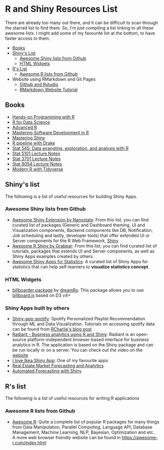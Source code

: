 # R and Shiny Resources List

There are already too many out there, and it can be difficult to scan through the starred list to find them. So, I'm just compiling a list linking to all these awesome lists. I might add some of my favourite list at the bottom, to have faster access to them.

* [Books](#Books)
* [Shiny's List](#Shiny's-list)
  * [Awesome Shiny lists from Github](#Awesome-Shiny-lists-from-Github)
  * [HTML Widgets](#HTML-Widgets)
* [R's List](#R's-list)
  * [Awesome R lists from Github](#Awesome-R-list-from-Github)
* Website using RMarkdown and Git Pages
  * [Github and Rstudio](https://resources.github.com/whitepapers/github-and-rstudio/)
  * [RMarkdown Website Tutorial](https://jules32.github.io/rmarkdown-website-tutorial/)

## Books

* [Hands-on Programming with R](https://rstudio-education.github.io/hopr/)
* [R for Data Science](https://r4ds.had.co.nz/)
* [Advanced R](https://adv-r.hadley.nz/index.html)
* [Mastering Software Development in R](https://bookdown.org/rdpeng/RProgDA/)
* [Mastering Shiny](https://mastering-shiny.org)
* [R pipeline with Drake](https://books.ropensci.org/drake/)
* [Stat 545: Data wrangling, exploration, and analysis with R](https://stat545.com/)
* [Stat 5101 Lecture Notes](http://www.stat.umn.edu/geyer/5101/notes/)
* [Stat 3701 Lecture Notes](http://www.stat.umn.edu/geyer/3701/notes/)
* [Stat 8054 Lecture Notes](http://www.stat.umn.edu/geyer/8054/notes/)
* [Modern R with Tidyverse](https://b-rodrigues.github.io/modern_R/)

## Shiny's list

The following is a list of useful resources for building Shiny Apps.

### Awesome Shiny lists from Github

* [Awesome Shiny Extension by Nanxstats](https://github.com/nanxstats/awesome-shiny-extensions): From this list, you can find curated list of packages (Generic and Dashboard theming, UI and Visualization components, Backend components like DB, Notification, Job scheduling and lastly, developer tools) that offer extended UI or Server components for the R Web Framework, [Shiny](https://shiny.rstudio.com/)
* [Awesome R Shiny by Grabear](https://github.com/grabear/awesome-rshiny): From this list, you can find curated list of tutorials, packages that extends UI and Server components, as well as Shiny Apps examples created by others.
* [Awesome Shiny Apps for Statistics](https://github.com/huyingjie/Awesome-shiny-apps-for-statistics): A curated list of Shiny Apps for statistics that can help self-learners to **visualize statistics concept**.

### HTML Widgets

* [billboarder package](https://github.com/dreamRs/billboarder) by [dreamRs](https://github.com/dreamRs): This package allows you to use [billboard.js](https://naver.github.io/billboard.js/) based on D3 v4+

### Shiny Apps built by others

* [Shiny-app-spotify](https://github.com/joelcponte/shiny-app-spotify): Spotify Personalized Playlist Recommendation through ML and Data Visualization. Tutorials on accessing spotify data can be found from [RCharlie's blog post](https://www.rcharlie.com/post/fitter-happier/)
* [Radiant - Business analytics using R and Shiny](https://github.com/radiant-rstats/radiant): Radiant is an open-source platform-independent browser-based interface for business analytics in R. The application is based on the Shiny package and can be run locally or on a server. You can check out the video on the [website](https://radiant-rstats.github.io/docs/)
* [I love Ikea Shiny App](https://github.com/longhowlam/I_LOVE_IKEA_SHINY_APP): One of my favourite apps
* [Real Estate Market Forecasting and Analytics](https://github.com/ScientAnalytics/shinyHome)
* [Automated Forecasting with Shiny](https://github.com/pmaier1971/AutomatedForecastingWithShiny)

## R's list

The following is a list of useful resources for writing R applications

### Awesome R lists from Github

* [Awesome R](https://github.com/qinwf/awesome-r/): Quite a complete list of popular R packages for many things from Data Manipulation, Parallel Computing, Language API, Database Management, Machine Learning, NLP, Bayesian, Optimization and etc.. A more web browser friendly website can be found in https://awesome-r.com/index.html
